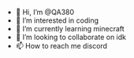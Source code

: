 - 👋 Hi, I’m @QA380
- 👀 I’m interested in coding
- 🌱 I’m currently learning minecraft
- 💞️ I’m looking to collaborate on idk
- 📫 How to reach me discord

<!---
QA380/QA380 is a ✨ special ✨ repository because its `README.md` (this file) appears on your GitHub profile.
You can click the Preview link to take a look at your changes.
--->
